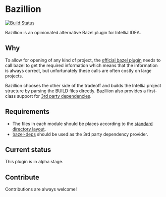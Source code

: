 # Bazillion
[![Build Status](https://travis-ci.org/SerCeMan/bazillion.svg?branch=master)](https://travis-ci.org/SerCeMan/bazillion)

Bazillion is an opinionated alternative Bazel plugin for IntelliJ IDEA.

## Why

To allow for opening of any kind of project, the [official bazel plugin](https://github.com/bazelbuild/intellij) needs to call bazel to get the required information which means that the information is always correct, but unfortunately these calls are often costly on large projects. 

Bazillion chooses the other side of the tradeoff and builds the IntelliJ project structure by parsing the BUILD files directly. Bazillion also provides a first-class support for [3rd party dependencies](https://github.com/johnynek/bazel-deps). 

## Requirements

* The files in each module should be places according to the [standard directory layout](https://maven.apache.org/guides/introduction/introduction-to-the-standard-directory-layout.html).
* [bazel-deps](https://github.com/johnynek/bazel-deps) should be used as the 3rd party dependency provider.  

## Current status

This plugin is in alpha stage.

## Contribute

Contributions are always welcome!
